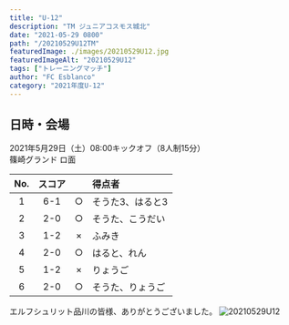 ```yaml
---
title: "U-12"
description: "TM ジュニアコスモス城北"
date: "2021-05-29 0800"
path: "/20210529U12TM"
featuredImage: ./images/20210529U12.jpg
featuredImageAlt: "20210529U12"
tags: ["トレーニングマッチ"]
author: "FC Esblanco"
category: "2021年度U-12"
---
```


## 日時・会場

2021年5月29日（土）08:00キックオフ（8人制15分）  
篠崎グランド ロ面

| No.| スコア |   | 得点者  |
|:--:|:------:|:-:|:--------|
| 1  | 6-1      | ○|そうた3、はると3           |
| 2  | 2-0      | ○|そうた、こうだい|
| 3  | 1-2      | ×|ふみき |
| 4  | 2-0     | ○ |はると、れん|
| 5  | 1-2     | ×  |りょうご|
| 6  | 2-0    | ○|そうた、りょうご|


エルフシュリット品川の皆様、ありがとうございました。
![20210529U12](./image/20210529U12b.jpg)
